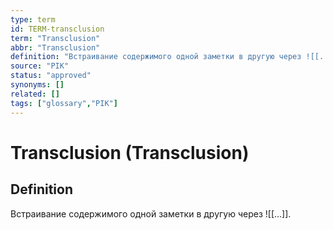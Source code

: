 ```yaml
---
type: term
id: TERM-transclusion
term: "Transclusion"
abbr: "Transclusion"
definition: "Встраивание содержимого одной заметки в другую через ![[...]]."
source: "PIK"
status: "approved"
synonyms: []
related: []
tags: ["glossary","PIK"]
---
```


# Transclusion (Transclusion)

## Definition
Встраивание содержимого одной заметки в другую через ![[...]].

